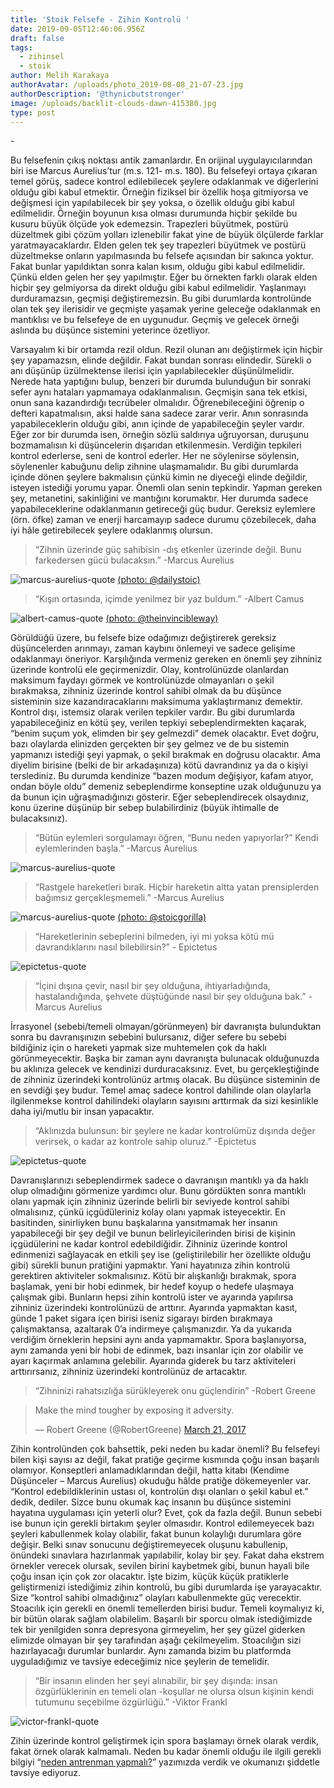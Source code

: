 ```yaml
---
title: 'Stoik Felsefe - Zihin Kontrolü '
date: 2019-09-05T12:46:06.956Z
draft: false
tags:
  - zihinsel
  - stoik
author: Melih Karakaya
authorAvatar: /uploads/photo_2019-08-08_21-07-23.jpg
authorDescription: '@thynicbutstronger'
image: /uploads/backlit-clouds-dawn-415380.jpg
type: post
---
```

\-

  Bu felsefenin çıkış noktası antik zamanlardır. En orijinal uygulayıcılarından biri ise Marcus Aurelius’tur (m.s. 121- m.s. 180). Bu felsefeyi ortaya çıkaran temel görüş, sadece kontrol edilebilecek şeylere odaklanmak ve diğerlerini olduğu gibi kabul etmektir. Örneğin fiziksel bir özellik hoşa gitmiyorsa ve değişmesi için yapılabilecek bir şey yoksa, o özellik olduğu gibi kabul edilmelidir. Örneğin boyunun kısa olması durumunda hiçbir şekilde bu kusuru büyük ölçüde yok edemezsin. Trapezleri büyütmek, postürü düzeltmek gibi çözüm yolları izlenebilir fakat yine de büyük ölçülerde farklar yaratmayacaklardır. Elden gelen tek şey trapezleri büyütmek ve postürü düzeltmekse onların yapılmasında bu felsefe açısından bir sakınca yoktur. Fakat bunlar yapıldıktan sonra kalan kısım, olduğu gibi kabul edilmelidir. Çünkü elden gelen her şey yapılmıştır. Eğer bu örnekten farklı olarak elden hiçbir şey gelmiyorsa da direkt olduğu gibi kabul edilmelidir. Yaşlanmayı durduramazsın, geçmişi değiştiremezsin. Bu gibi durumlarda kontrolünde olan tek şey ilerisidir ve geçmişte yaşamak yerine geleceğe odaklanmak en mantıklısı ve bu felsefeye de en uygunudur. Geçmiş ve gelecek örneği aslında bu düşünce sistemini yeterince özetliyor. 

  Varsayalım ki bir ortamda rezil oldun. Rezil olunan anı değiştirmek için hiçbir şey yapamazsın, elinde değildir. Fakat bundan sonrası elindedir. Sürekli o anı düşünüp üzülmektense ilerisi için yapılabilecekler düşünülmelidir. Nerede hata yaptığını bulup, benzeri bir durumda bulunduğun bir sonraki sefer aynı hataları yapmamaya odaklanmalısın. Geçmişin sana tek etkisi, onun sana kazandırdığı tecrübeler olmalıdır. Öğrenebileceğini öğrenip o defteri kapatmalısın, aksi halde sana sadece zarar verir. Anın sonrasında yapabileceklerin olduğu gibi, anın içinde de yapabileceğin şeyler vardır. Eğer zor bir durumda isen, örneğin sözlü saldırıya uğruyorsan, duruşunu bozmamalısın ki düşüncelerin dışarıdan etkilenmesin. Verdiğin tepkileri kontrol ederlerse, seni de kontrol ederler. Her ne söylenirse söylensin, söylenenler kabuğunu delip zihnine ulaşmamalıdır. Bu gibi durumlarda içinde dönen şeylere bakmalısın çünkü kimin ne diyeceği elinde değildir, isteyen istediği yorumu yapar. Önemli olan senin tepkindir. Yapman gereken şey, metanetini, sakinliğini ve mantığını korumaktır. Her durumda sadece yapabileceklerine odaklanmanın getireceği güç budur. Gereksiz eylemlere (örn. öfke) zaman ve enerji harcamayıp sadece durumu çözebilecek, daha iyi hâle getirebilecek şeylere odaklanmış olursun.

> “Zihnin üzerinde güç sahibisin -dış etkenler üzerinde değil. Bunu farkedersen gücü bulacaksın.” -Marcus Aurelius

![marcus-aurelius-quote](/uploads/power.jpeg "marcus-aurelius-quote")
[(photo: @dailystoic)](https://www.instagram.com/dailystoic)

> “Kışın ortasında, içimde yenilmez bir yaz buldum.” -Albert Camus

![albert-camus-quote](/uploads/summer.png "albert-camus-quote")
[(photo: @theinvincibleway) ](https://www.instagram.com/theinvincibleway/) 

Görüldüğü üzere, bu felsefe bize odağımızı değiştirerek gereksiz düşüncelerden arınmayı, zaman kaybını önlemeyi ve sadece gelişime odaklanmayı öneriyor. Karşılığında vermeniz gereken en önemli şey zihniniz üzerinde kontrolü ele geçirmenizdir. Olay, kontrolünüzde olanlardan maksimum faydayı görmek ve kontrolünüzde olmayanları o şekil bırakmaksa, zihniniz üzerinde kontrol sahibi olmak da bu düşünce sisteminin size kazandıracaklarını maksimuma yaklaştırmanız demektir. Kontrol dışı, istemsiz olarak verilen tepkiler vardır. Bu gibi durumlarda yapabileceğiniz en kötü şey, verilen tepkiyi sebeplendirmekten kaçarak, “benim suçum yok, elimden bir şey gelmezdi” demek olacaktır. Evet doğru, bazı olaylarda elinizden gerçekten bir şey gelmez ve de bu sistemin yapmanızı istediği şeyi yapmak, o şekil bırakmak en doğrusu olacaktır. Ama diyelim birisine (belki de bir arkadaşınıza) kötü davrandınız ya da o kişiyi terslediniz. Bu durumda kendinize “bazen modum değişiyor, kafam atıyor, ondan böyle oldu” demeniz sebeplendirme konseptine uzak olduğunuzu ya da bunun için uğraşmadığınızı gösterir. Eğer sebeplendirecek olsaydınız, konu üzerine düşünüp bir sebep bulabilirdiniz (büyük ihtimalle de bulacaksınız). 

> “Bütün eylemleri sorgulamayı öğren, “Bunu neden yapıyorlar?” Kendi eylemlerinden başla.” -Marcus Aurelius

![marcus-aurelius-quote](/uploads/ask.png "marcus-aurelius-quote")

> “Rastgele hareketleri bırak. Hiçbir hareketin altta yatan prensiplerden bağımsız gerçekleşmemeli.” -Marcus Aurelius 

![marcus-aurelius-quote](/uploads/underlying.png "marcus-aurelius-quote")
[(photo: @stoicgorilla)](https://www.instagram.com/stoicgorilla)

> “Hareketlerinin sebeplerini bilmeden, iyi mi yoksa kötü mü davrandıklarını nasıl bilebilirsin?” - Epictetus

![epictetus-quote](/uploads/reasons.png "epictetus-quote")

> “İçini dışına çevir, nasıl bir şey olduğuna, ihtiyarladığında, hastalandığında, şehvete düştüğünde nasıl bir şey olduğuna bak.” -Marcus Aurelius

  İrrasyonel (sebebi/temeli olmayan/görünmeyen) bir davranışta bulunduktan sonra bu davranışınızın sebebini bulursanız, diğer sefere bu sebebi bildiğiniz için o hareketi yapmak size muhtemelen çok da haklı görünmeyecektir. Başka bir zaman aynı davranışta bulunacak olduğunuzda bu aklınıza gelecek ve kendinizi durduracaksınız. Evet, bu gerçekleştiğinde de zihniniz üzerindeki kontrolünüz artmış olacak. Bu düşünce sisteminin de en sevdiği şey budur. Temel amaç sadece kontrol dahilinde olan olaylarla ilgilenmekse kontrol dahilindeki olayların sayısını arttırmak da sizi kesinlikle daha iyi/mutlu bir insan yapacaktır. 

> “Aklınızda bulunsun: bir şeylere ne kadar kontrolümüz dışında değer verirsek, o kadar az kontrole sahip oluruz.” -Epictetus 

![epictetus-quote](/uploads/control.png "epictetus-quote")

  Davranışlarınızı sebeplendirmek sadece o davranışın mantıklı ya da haklı olup olmadığını görmenize yardımcı olur. Bunu gördükten sonra mantıklı olanı yapmak için zihniniz üzerinde belirli bir seviyede kontrol sahibi olmalısınız, çünkü içgüdüleriniz kolay olanı yapmak isteyecektir. En basitinden, sinirliyken bunu başkalarına yansıtmamak her insanın yapabileceği bir şey değil ve bunun belirleyicilerinden birisi de kişinin içgüdülerini ne kadar kontrol edebildiğidir. Zihniniz üzerinde kontrol edinmenizi sağlayacak en etkili şey ise (geliştirilebilir her özellikte olduğu gibi) sürekli bunun pratiğini yapmaktır. Yani hayatınıza zihin kontrolü gerektiren aktiviteler sokmalısınız. Kötü bir alışkanlığı bırakmak, spora başlamak, yeni bir hobi edinmek, bir hedef koyup o hedefe ulaşmaya çalışmak gibi. Bunların hepsi zihin kontrolü ister ve ayarında yapılırsa zihniniz üzerindeki kontrolünüzü de arttırır. Ayarında yapmaktan kasıt, günde 1 paket sigara içen birisi iseniz sigarayı birden bırakmaya çalışmaktansa, azaltarak 0’a indirmeye çalışmanızdır. Ya da yukarıda verdiğim örneklerin hepsini aynı anda yapmamaktır. Spora başlanıyorsa, aynı zamanda yeni bir hobi de edinmek, bazı insanlar için zor olabilir ve ayarı kaçırmak anlamına gelebilir. Ayarında giderek bu tarz aktiviteleri arttırırsanız, zihniniz üzerindeki kontrolünüz de artacaktır. 

> “Zihninizi rahatsızlığa sürükleyerek onu güçlendirin” -Robert Greene

<blockquote class="twitter-tweet"><p lang="en" dir="ltr">Make the mind tougher by exposing it adversity.</p>&mdash; Robert Greene (@RobertGreene) <a href="https://twitter.com/RobertGreene/status/844174779083116544?ref_src=twsrc%5Etfw">March 21, 2017</a></blockquote> <script async src="https://platform.twitter.com/widgets.js" charset="utf-8"></script> 

  Zihin kontrolünden çok bahsettik, peki neden bu kadar önemli? Bu felsefeyi bilen kişi sayısı az değil, fakat pratiğe geçirme kısmında çoğu insan başarılı olamıyor. Konseptleri anlamadıklarından değil, hatta kitabı (Kendime Düşünceler – Marcus Aurelius) okuduğu hâlde pratiğe dökemeyenler var. “Kontrol edebildiklerinin ustası ol, kontrolün dışı olanları o şekil kabul et.” dedik, dediler. Sizce bunu okumak kaç insanın bu düşünce sistemini hayatına uygulaması için yeterli olur? Evet, çok da fazla değil. Bunun sebebi ise bunun için gerekli birtakım şeyler olmasıdır. Kontrol edilemeyecek bazı şeyleri kabullenmek kolay olabilir, fakat bunun kolaylığı durumlara göre değişir. Belki sınav sonucunu değiştiremeyecek oluşunu kabullenip, önündeki sınavlara hazırlanmak yapılabilir, kolay bir şey. Fakat daha ekstrem örnekler verecek olursak, sevilen birini kaybetmek gibi, bunun hayali bile çoğu insan için çok zor olacaktır. İşte bizim, küçük küçük pratiklerle geliştirmenizi istediğimiz zihin kontrolü, bu gibi durumlarda işe yarayacaktır. Size “kontrol sahibi olmadığınız” olayları kabullenmekte güç verecektir. Stoacılık için gerekli en önemli temellerden birisi budur. Temeli koymalıyız ki, bir bütün olarak sağlam olabilelim. Başarılı bir sporcu olmak istediğimizde tek bir yenilgiden sonra depresyona girmeyelim, her şey güzel giderken elimizde olmayan bir şey tarafından aşağı çekilmeyelim. Stoacılığın sizi hazırlayacağı durumlar bunlardır. Aynı zamanda bizim bu platformda uyguladığımız ve tavsiye edeceğimiz nice şeylerin de temelidir. 

> “Bir insanın elinden her şeyi alınabilir, bir şey dışında: insan özgürlüklerinin en temeli olan -koşullar ne olursa olsun kişinin kendi tutumunu seçebilme özgürlüğü.” -Viktor Frankl

![victor-frankl-quote](/uploads/attitude.png "victor-frankl-quote")

  Zihin üzerinde kontrol geliştirmek için spora başlamayı örnek olarak verdik, fakat örnek olarak kalmamalı. Neden bu kadar önemli olduğu ile ilgili gerekli bilgiyi “[neden antrenman yapmalı?](https://www.barplatoon.com/neden-antrenman-yapmal%C4%B1/)” yazımızda verdik ve okumanızı şiddetle tavsiye ediyoruz.
